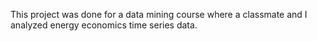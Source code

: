 This project was done for a data mining course where a classmate and I analyzed energy economics time series data.
